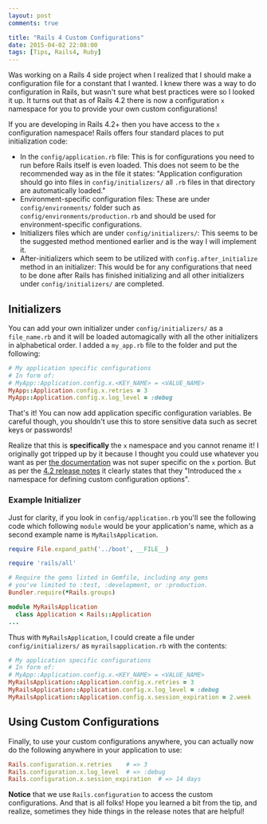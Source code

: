 ```yaml
---
layout: post
comments: true

title: "Rails 4 Custom Configurations"
date: 2015-04-02 22:08:00
tags: [Tips, Rails4, Ruby]
---
```


Was working on a Rails 4 side project when I realized that I should make a configuration file for a constant that I
wanted. I knew there was a way to do configuration in Rails, but wasn't sure what best practices were so I looked it up.
It turns out that as of Rails 4.2 there is now a configuration `x` namespace for you to provide your own custom
configurations!

<!--more-->

If you are developing in Rails 4.2+ then you have access to the `x` configuration namespace! Rails offers four standard
places to put initialization code:

* In the `config/application.rb` file: This is for configurations you need to run before Rails itself is even loaded.
This does not seem to be the recommended way as in the file it states: "Application configuration should go into files
in `config/initializers/` all `.rb` files in that directory are automatically loaded."
* Environment-specific configuration files: These are under `config/environments/` folder such as
`config/environments/production.rb` and should be used for environment-specific configurations.
* Initializers files which are under `config/initializers/`: This seems to be the suggested method mentioned earlier and
is the way I will implement it.
* After-initializers which seem to be utilized with `config.after_initialize` method in an initializer: This would be
for any configurations that need to be done after Rails has finished initializing and all other initializers under
`config/initializers/` are completed.

## Initializers

You can add your own initializer under `config/initializers/` as a `file_name.rb` and it will be loaded automagically
with all the other initializers in alphabetical order. I added a `my_app.rb` file to the folder and put the following:

```ruby
# My application specific configurations
# In form of:
# MyApp::Application.config.x.<KEY_NAME> = <VALUE_NAME>
MyApp::Application.config.x.retries = 3
MyApp::Application.config.x.log_level = :debug
```
That's it! You can now add application specific configuration variables. Be careful though, you shouldn't use this to
store sensitive data such as secret keys or passwords!

Realize that this is **specifically** the `x` namespace and you cannot rename it! I originally got tripped up by it
because I thought you could use whatever you want as per [the documentation][rdoc] was not super specific on the `x`
portion. But as per the [4.2 release notes][release] it clearly states that they "Introduced the `x` namespace for
defining custom configuration options".

### Example Initializer

Just for clarity, if you look in `config/application.rb` you'll see the following code which following `module` would be
your application's name, which as a second example name is `MyRailsApplication`.

```ruby
require File.expand_path('../boot', __FILE__)

require 'rails/all'

# Require the gems listed in Gemfile, including any gems
# you've limited to :test, :development, or :production.
Bundler.require(*Rails.groups)

module MyRailsApplication
  class Application < Rails::Application
...
```

Thus with `MyRailsApplication`, I could create a file under `config/initializers/` as `myrailsapplication.rb` with the
contents:

```ruby
# My application specific configurations
# In form of:
# MyApp::Application.config.x.<KEY_NAME> = <VALUE_NAME>
MyRailsApplication::Application.config.x.retries = 3
MyRailsApplication::Application.config.x.log_level = :debug
MyRailsApplication::Application.config.x.session_expiration = 2.week
```

## Using Custom Configurations

Finally, to use your custom configurations anywhere, you can actually now do the following anywhere in your application
to use:

```ruby
Rails.configuration.x.retries    # => 3
Rails.configuration.x.log_level  # => :debug
Rails.configuration.x.session_expiration  # => 14 days
```

**Notice** that we use `Rails.configuration` to access the custom configurations. And that is all folks! Hope you
learned a bit from the tip, and realize, sometimes they hide things in the release notes that are helpful!

[rdoc]: http://guides.rubyonrails.org/v4.2.0/configuring.html#custom-configuration
[release]: http://guides.rubyonrails.org/4_2_release_notes.html#railties-notable-changes
